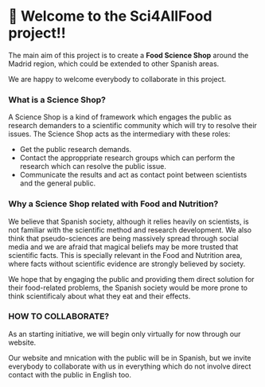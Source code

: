 # 🎉 Welcome to the Sci4AllFood project!!

The main aim of this project is to create a **Food Science Shop** around the Madrid region, which could be extended to other Spanish areas.

We are happy to welcome everybody to collaborate in this project.

### What is a Science Shop?
A Science Shop is a kind of framework which engages the public as research demanders to a scientific community which will try to resolve their issues.
The Science Shop acts as the intermediary with these roles:
- Get the public research demands.
- Contact the approppriate research groups which can perform the research which can resolve the public issue.
- Communicate the results and act as contact point between scientists and the general public.

### Why a Science Shop related with Food and Nutrition?
We believe that Spanish society, although it relies heavily on scientists, is not familiar with the scientific method and research development.
We also think that pseudo-sciences are being massively spread through social media and we are afraid that magical beliefs may be more trusted that scientific facts. This is specially relevant in the Food and Nutrition area, where facts without scientific evidence are strongly believed by society.

We hope that by engaging the public and providing them direct solution for their food-related problems, the Spanish society would be more prone to think scientificaly about what they eat and their effects.

### HOW TO COLLABORATE?
As an starting initiative, we will begin only virtually for now through our website.

Our website and mnication with the public will be in Spanish, but we invite everybody to collaborate with us in everything which do not involve direct contact with the public in English too.


